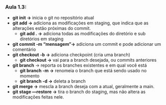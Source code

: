 ### Aula 1.3:

- **************************git init →************************** inicia o git no repositório atual
- ****************************git add <arquivo> →**************************** adiciona as modificações em staging, que indica que as alterações estão próximas do commit.
    - **************************************************git add . →************************************************** adiciona todas as modificações do diretório e sub diretórios em staging
- ******************************git commit -m “mensagem”→****************************** adiciona um commit e pode adicionar um comentário
- ******************git checkout -b <nome do checkpoint> →****************** adiciona checkpoint (cria uma branch)
    - **********************************************************git checkout <nome da branch> →********************************************************** vai para a branch desejada, ou commits anteriores
- **********git branch********** → reporta os branches existentes e em qual você está
    - **************************************************git branch -m <name> →************************************************** renomeia o branch que está sendo usado no momento
    - ****************************************git branch -d <name> →**************************************** deleta a branch
- **************************************************************git merge <nome da branch> →************************************************************** mescla a branch deseja com a atual, geralmente a main.
- ****************************************git stage —restore →**************************************** tira o branch do staging, mas não altera as modificações feitas nele.
